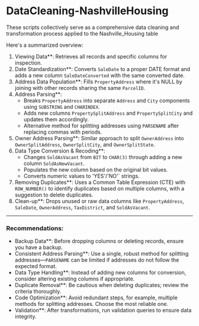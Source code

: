 # DataCleaning-NashvilleHousing
These scripts collectively serve as a comprehensive data cleaning and transformation process applied to the Nashville_Housing table

Here's a summarized overview:

1. Viewing Data**: Retrieves all records and specific columns for inspection.
2. Date Standardization**: Converts `SaleDate` to a proper DATE format and adds a new column `SaleDateConverted` with the same converted date.
3. Address Data Population**: Fills `PropertyAddress` where it's NULL by joining with other records sharing the same `ParcelID`.
4. Address Parsing**:
   - Breaks `PropertyAddress` into separate `Address` and `City` components using `SUBSTRING` and `CHARINDEX`.
   - Adds new columns `PropertySplitAddress` and `PropertySplitCity` and updates them accordingly.
   - Alternative method for splitting addresses using `PARSENAME` after replacing commas with periods.
5. Owner Address Parsing**: Similar approach to split `OwnerAddress` into `OwnerSplitAddress`, `OwnerSplitCity`, and `OwnerSplitState`.
6. Data Type Conversion & Recoding**:
   - Changes `SoldAsVacant` from `BIT` to `CHAR(3)` through adding a new column `SoldAsNewVacant`.
   - Populates the new column based on the original bit values.
   - Converts numeric values to 'YES'/'NO'` strings.
7. Removing Duplicates**: Uses a Common Table Expression (CTE) with `ROW_NUMBER()` to identify duplicates based on multiple columns, with a suggestion to delete duplicates.
8. Clean-up**: Drops unused or raw data columns like `PropertyAddress`, `SaleDate`, `OwnerAddress`, `TaxDistrict`, and `SoldAsVacant`.

---

### Recommendations:
- Backup Data**: Before dropping columns or deleting records, ensure you have a backup.
- Consistent Address Parsing**: Use a single, robust method for splitting addresses—`PARSENAME` can be limited if addresses do not follow the expected format.
- Data Type Handling**: Instead of adding new columns for conversion, consider altering existing columns if appropriate.
- Duplicate Removal**: Be cautious when deleting duplicates; review the criteria thoroughly.
- Code Optimization**: Avoid redundant steps, for example, multiple methods for splitting addresses. Choose the most reliable one.
- Validation**: After transformations, run validation queries to ensure data integrity.

